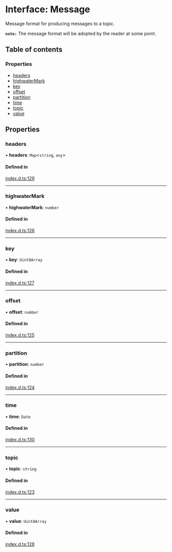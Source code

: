 # Interface: Message

Message format for producing messages to a topic.

**`note:`** The message format will be adopted by the reader at some point.

## Table of contents

### Properties

- [headers](Message.md#headers)
- [highwaterMark](Message.md#highwatermark)
- [key](Message.md#key)
- [offset](Message.md#offset)
- [partition](Message.md#partition)
- [time](Message.md#time)
- [topic](Message.md#topic)
- [value](Message.md#value)

## Properties

### headers

• **headers**: `Map`<`string`, `any`\>

#### Defined in

[index.d.ts:129](https://github.com/mostafa/xk6-kafka/blob/main/api-docs/index.d.ts#L129)

___

### highwaterMark

• **highwaterMark**: `number`

#### Defined in

[index.d.ts:126](https://github.com/mostafa/xk6-kafka/blob/main/api-docs/index.d.ts#L126)

___

### key

• **key**: `Uint8Array`

#### Defined in

[index.d.ts:127](https://github.com/mostafa/xk6-kafka/blob/main/api-docs/index.d.ts#L127)

___

### offset

• **offset**: `number`

#### Defined in

[index.d.ts:125](https://github.com/mostafa/xk6-kafka/blob/main/api-docs/index.d.ts#L125)

___

### partition

• **partition**: `number`

#### Defined in

[index.d.ts:124](https://github.com/mostafa/xk6-kafka/blob/main/api-docs/index.d.ts#L124)

___

### time

• **time**: `Date`

#### Defined in

[index.d.ts:130](https://github.com/mostafa/xk6-kafka/blob/main/api-docs/index.d.ts#L130)

___

### topic

• **topic**: `string`

#### Defined in

[index.d.ts:123](https://github.com/mostafa/xk6-kafka/blob/main/api-docs/index.d.ts#L123)

___

### value

• **value**: `Uint8Array`

#### Defined in

[index.d.ts:128](https://github.com/mostafa/xk6-kafka/blob/main/api-docs/index.d.ts#L128)
